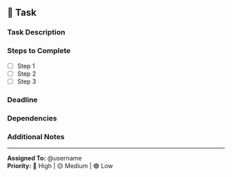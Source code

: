 ## 📌 Task

### **Task Description**
<!-- A brief summary of the task. -->

### **Steps to Complete**
- [ ] Step 1
- [ ] Step 2
- [ ] Step 3

### **Deadline**
<!-- Mention if there’s a deadline for this task. -->

### **Dependencies**
<!-- List any related issues, PRs, or blockers. -->

### **Additional Notes**
<!-- Any other information. -->

---
**Assigned To:** @username  
**Priority:** 🔴 High | 🟡 Medium | 🟢 Low

